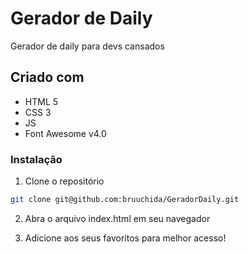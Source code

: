 # Gerador de Daily
Gerador de daily para devs cansados 

## Criado com

- HTML 5
- CSS 3
- JS
- Font Awesome v4.0

### Instalação

1. Clone o repositório
```sh
git clone git@github.com:bruuchida/GeradorDaily.git
```

2. Abra o arquivo index.html em seu navegador

3. Adicione aos seus favoritos para melhor acesso!
